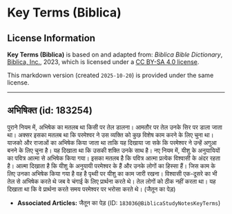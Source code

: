 # Key Terms (Biblica)

## License Information

**Key Terms (Biblica)** is based on and adapted from: _Biblica Bible Dictionary_, [Biblica, Inc.](https://www.biblica.com/), 2023, which is licensed under a [CC BY-SA 4.0 license](https://creativecommons.org/licenses/by-sa/4.0/legalcode.en).

This markdown version (created `2025-10-20`) is provided under the same license.



--------------------------------

## अभिषिक्त (id: 183254)

पुराने नियम में, अभिषेक का मतलब था किसी पर तेल डालना। आमतौर पर तेल उनके सिर पर डाला जाता था। अक्सर इसका मतलब था कि परमेश्वर ने उस व्यक्ति को कुछ विशेष काम करने के लिए चुना था। याजको और राजाओं का अभिषेक किया जाता था ताकि यह दिखाया जा सके कि परमेश्वर ने उन्हें अगुआ बनने के लिए चुना है। यह दिखाता था कि उसकी शक्ति उनके साथ है। नए नियम में, यीशु के अनुयायियों का पवित्र आत्मा से अभिषेक किया गया। इसका मतलब है कि पवित्र आत्मा प्रत्येक विश्वासी के अंदर रहता है। आत्मा दिखाता है कि यीशु के अनुयायी परमेश्वर के हैं और उनके लोगों का हिस्सा हैं। जिस काम के लिए उनका अभिषेक किया गया है वह है पृथ्वी पर यीशु का काम जारी रखना। विश्वासी एक\-दूसरे का भी तेल से अभिषेक करते थे जब वे चंगाई के लिए प्रार्थना करते थे। तेल लोगों को ठीक नहीं करता था। यह दिखाता था कि वे प्रार्थना करते समय परमेश्वर पर भरोसा करते थे। (जैतून का पेड़)

* **Associated Articles:** जैतून का पेड़ (ID: `183036@BiblicaStudyNotesKeyTerms`)

